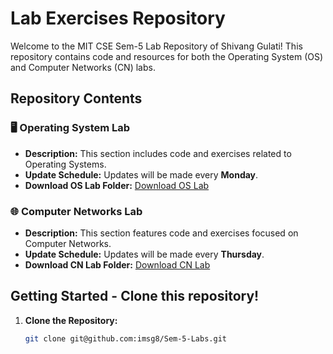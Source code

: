 # Lab Exercises Repository

Welcome to the MIT CSE Sem-5 Lab Repository of Shivang Gulati! This repository contains code and resources for both the Operating System (OS) and Computer Networks (CN) labs.

## Repository Contents

### 🖥️ Operating System Lab

- **Description:** This section includes code and exercises related to Operating Systems. 
- **Update Schedule:** Updates will be made every **Monday**.
- **Download OS Lab Folder:** [Download OS Lab](https://downgit.evecalm.com/#/home?url=https://github.com/imsg8/Sem-5-Labs/tree/main/OS%20Lab)

### 🌐 Computer Networks Lab

- **Description:** This section features code and exercises focused on Computer Networks.
- **Update Schedule:** Updates will be made every **Thursday**.
- **Download CN Lab Folder:** [Download CN Lab](https://downgit.evecalm.com/#/home?url=https://github.com/imsg8/Sem-5-Labs/tree/main/CN%20Lab)

## Getting Started - Clone this repository!

1. **Clone the Repository:**

   ```bash
   git clone git@github.com:imsg8/Sem-5-Labs.git
